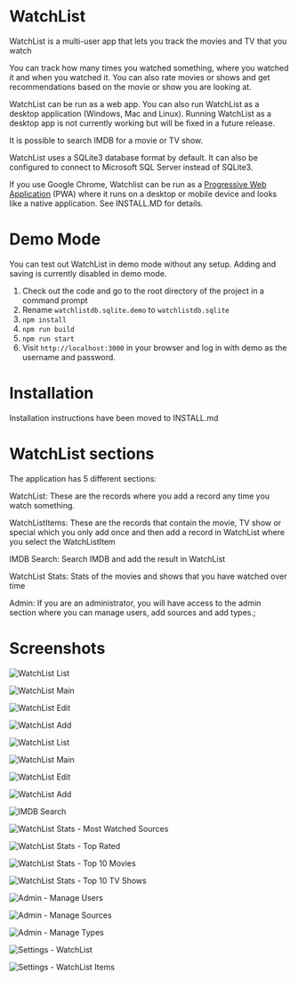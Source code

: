 # WatchList
WatchList is a multi-user app that lets you track the movies and TV that you watch

You can track how many times you watched something, where you watched it and when you watched it. You can also rate movies or shows and get recommendations based on the movie or show you are looking at.

WatchList can be run as a web app. You can also run WatchList as a desktop application (Windows, Mac and Linux). Running WatchList as a desktop app is not currently working but will be fixed in a future release. 

It is possible to search IMDB for a movie or TV show.

WatchList uses a SQLite3 database format by default. It can also be configured to connect to Microsoft SQL Server instead of SQLite3.

If you use Google Chrome, Watchlist can be run as a [Progressive Web Application](https://developer.mozilla.org/en-US/docs/Web/Progressive_web_apps) (PWA) where it runs on a desktop or mobile device and looks like a native application. See INSTALL.MD for details.

# Demo Mode
You can test out WatchList in demo mode without any setup. Adding and saving is currently disabled in demo mode.

1. Check out the code and go to the root directory of the project in a command prompt
1. Rename `watchlistdb.sqlite.demo` to `watchlistdb.sqlite`
1. `npm install`
1. `npm run build`
1. `npm run start`
1. Visit `http://localhost:3000` in your browser and log in with demo as the username and password.

# Installation
Installation instructions have been moved to INSTALL.md

# WatchList sections
The application has 5 different sections:

WatchList: These are the records where you add a record any time you watch something.

WatchListItems: These are the records that contain the movie, TV show or special which you only add once and then add a record in WatchList where you select the WatchListItem

IMDB Search: Search IMDB and add the result in WatchList

WatchList Stats: Stats of the movies and shows that you have watched over time

Admin: If you are an administrator, you will have access to the admin section where you can manage users, add sources and add types.;


# Screenshots

![WatchList List](https://github.com/SegiH/WatchList/blob/main/Web/screenshots/WatchList-Main.jpg?raw=true)

![WatchList Main](https://github.com/SegiH/WatchList/blob/main/Web/screenshots/WatchList-ViewItem.jpg?raw=true)

![WatchList Edit](https://github.com/SegiH/WatchList/blob/main/Web/screenshots/WatchListItems-EditItem.jpg?raw=true)

![WatchList Add](https://github.com/SegiH/WatchList/blob/main/Web/screenshots/WatchList-Add-Item.jpg?raw=true)

![WatchList List](https://github.com/SegiH/WatchList/blob/main/Web/screenshots/WatchListItems-Main.jpg?raw=true)

![WatchList Main](https://github.com/SegiH/WatchList/blob/main/Web/screenshots/WatchListItems-ViewItem.jpg?raw=true)

![WatchList Edit](https://github.com/SegiH/WatchList/blob/main/Web/screenshots/WatchListItems-EditItem.jpg?raw=true)

![WatchList Add](https://github.com/SegiH/WatchList/blob/main/Web/screenshots/WatchListItems-Add.jpg?raw=true)

![IMDB Search](https://github.com/SegiH/WatchList/blob/main/Web/screenshots/IMDBSearch.jpg?raw=true)

![WatchList Stats - Most Watched Sources](https://github.com/SegiH/WatchList/blob/main/Web/screenshots/Stats-MostWatchSources.jpg?raw=true)

![WatchList Stats - Top Rated](https://github.com/SegiH/WatchList/blob/main/Web/screenshots/Stats-TopRated.jpg?raw=true)

![WatchList Stats - Top 10 Movies](https://github.com/SegiH/WatchList/blob/main/Web/screenshots/Stats-Top10Movies.jpg?raw=true)

![WatchList Stats - Top 10 TV Shows](https://github.com/SegiH/WatchList/blob/main/Web/screenshots/Stats-Top10Shows.jpg?raw=true)

![Admin - Manage Users](https://github.com/SegiH/WatchList/blob/main/Web/screenshots/Admin-ManageUsers.jpg?raw=true)

![Admin - Manage Sources](https://github.com/SegiH/WatchList/blob/main/Web/screenshots/Admin-ManageSources.jpg?raw=true)

![Admin - Manage Types](https://github.com/SegiH/WatchList/blob/main/Web/screenshots/Admin-ManageTypes.jpg?raw=true)

![Settings - WatchList](https://github.com/SegiH/WatchList/blob/main/Web/screenshots/Settings-WatchList.jpg?raw=true)

![Settings - WatchList Items](https://github.com/SegiH/WatchList/blob/main/Web/screenshots/Settings-WatchListItems.jpg?raw=true)